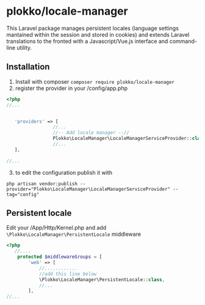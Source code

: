 # plokko/locale-manager
This Laravel package manages persistent locales (language settings mantained within the session and stored in cookies) and extends Laravel translations to the fronted with a Javascript/Vue.js interface and command-line utility.

## Installation
1. Install with composer 
`composer require plokko/locale-manager`
2. register the provider in your /config/app.php
```php
<?php
//...


   'providers' => [
                 //...
                 //-- Add locale manager --//
                 Plokko\LocaleManager\LocaleManagerServiceProvider::class,
                 //...
   ],

//...
```
3. to edit the configuration publish it with

`php artisan vendor:publish --provider="Plokko\LocaleManager\LocaleManagerServiceProvider" --tag="config"`

## Persistent locale
Edit your /App/Http/Kernel.php and add `\Plokko\LocaleManager\PersistentLocale` middleware
```php
<?php
   //....
    protected $middlewareGroups = [
        'web' => [
            //............
            //add this line below
            \Plokko\LocaleManager\PersistentLocale::class,
            //...
        ],
//...
```
